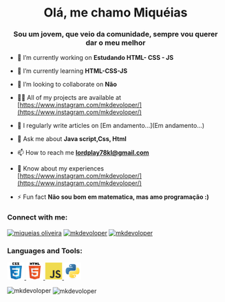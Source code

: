 <h1 align="center">Olá, me chamo Miquéias</h1>
<h3 align="center">Sou um jovem, que veio da comunidade, sempre vou querer dar o meu melhor</h3>

- 🔭 I’m currently working on **Estudando HTML- CSS - JS**

- 🌱 I’m currently learning **HTML-CSS-JS**

- 👯 I’m looking to collaborate on **Não**

- 👨‍💻 All of my projects are available at [https://www.instagram.com/mkdevoloper/](https://www.instagram.com/mkdevoloper/)

- 📝 I regularly write articles on [Em andamento...](Em andamento...)

- 💬 Ask me about **Java script,Css, Html**

- 📫 How to reach me **lordplay78kl@gmail.com**

- 📄 Know about my experiences [https://www.instagram.com/mkdevoloper/](https://www.instagram.com/mkdevoloper/)

- ⚡ Fun fact **Não sou bom em matematica, mas amo programação :)**

<h3 align="left">Connect with me:</h3>
<p align="left">
<a href="https://linkedin.com/in/miqueias oliveira" target="blank"><img align="center" src="https://raw.githubusercontent.com/rahuldkjain/github-profile-readme-generator/master/src/images/icons/Social/linked-in-alt.svg" alt="miqueias oliveira" height="30" width="40" /></a>
<a href="https://instagram.com/mkdevoloper" target="blank"><img align="center" src="https://raw.githubusercontent.com/rahuldkjain/github-profile-readme-generator/master/src/images/icons/Social/instagram.svg" alt="mkdevoloper" height="30" width="40" /></a>
<a href="https://www.youtube.com/c/mkdevoloper" target="blank"><img align="center" src="https://raw.githubusercontent.com/rahuldkjain/github-profile-readme-generator/master/src/images/icons/Social/youtube.svg" alt="mkdevoloper" height="30" width="40" /></a>
</p>

<h3 align="left">Languages and Tools:</h3>
<p align="left"> <a href="https://www.w3schools.com/css/" target="_blank" rel="noreferrer"> <img src="https://raw.githubusercontent.com/devicons/devicon/master/icons/css3/css3-original-wordmark.svg" alt="css3" width="40" height="40"/> </a> <a href="https://www.w3.org/html/" target="_blank" rel="noreferrer"> <img src="https://raw.githubusercontent.com/devicons/devicon/master/icons/html5/html5-original-wordmark.svg" alt="html5" width="40" height="40"/> </a> <a href="https://developer.mozilla.org/en-US/docs/Web/JavaScript" target="_blank" rel="noreferrer"> <img src="https://raw.githubusercontent.com/devicons/devicon/master/icons/javascript/javascript-original.svg" alt="javascript" width="40" height="40"/> </a> <a href="https://www.python.org" target="_blank" rel="noreferrer"> <img src="https://raw.githubusercontent.com/devicons/devicon/master/icons/python/python-original.svg" alt="python" width="40" height="40"/> </a> </p>

<p><img align="left" src="https://github-readme-stats.vercel.app/api/top-langs?username=mkdevoloper&show_icons=true&locale=en&layout=compact" alt="mkdevoloper" /></p>

<p>&nbsp;<img align="center" src="https://github-readme-stats.vercel.app/api?username=mkdevoloper&show_icons=true&locale=en" alt="mkdevoloper" /></p>
